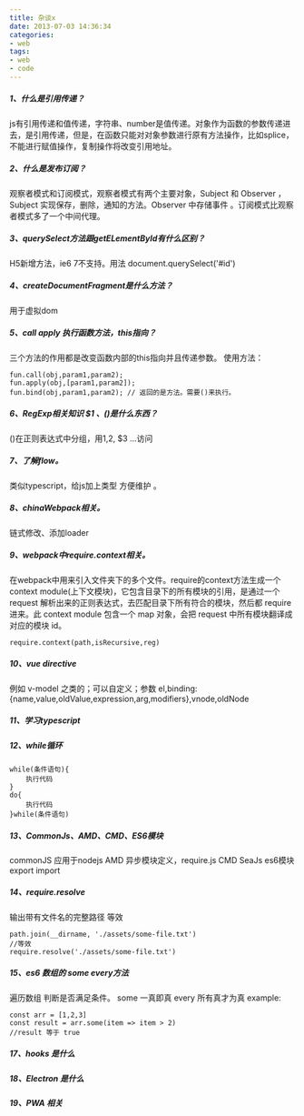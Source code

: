 ```yaml
---
title: 杂谈x
date: 2013-07-03 14:36:34
categories:
- web
tags: 
- web
- code
---
```


##### 1、什么是引用传递？
js有引用传递和值传递，字符串、number是值传递。对象作为函数的参数传递进去，是引用传递，但是，在函数只能对对象参数进行原有方法操作，比如splice，不能进行赋值操作，复制操作将改变引用地址。

##### 2、什么是发布订阅？
观察者模式和订阅模式，观察者模式有两个主要对象，Subject 和 Observer ，Subject 实现保存，删除，通知的方法。Observer 中存储事件 。订阅模式比观察者模式多了一个中间代理。

##### 3、querySelect方法跟getELementById有什么区别？
H5新增方法，ie6 7不支持。用法 document.querySelect('#id')

##### 4、createDocumentFragment是什么方法？
用于虚拟dom

##### 5、call apply 执行函数方法，this指向？

三个方法的作用都是改变函数内部的this指向并且传递参数。
使用方法：

```
fun.call(obj,param1,param2);
fun.apply(obj,[param1,param2]);
fun.bind(obj,param1,param2); // 返回的是方法。需要()来执行。
```


##### 6、RegExp相关知识 $1 、()是什么东西？
()在正则表达式中分组，用$1,$2, $3 ...访问

##### 7、了解flow。
类似typescript，给js加上类型 方便维护
。
##### 8、chinaWebpack相关。
链式修改、添加loader
##### 9、webpack中require.context相关。
在webpack中用来引入文件夹下的多个文件。require的context方法生成一个 context module(上下文模块)，它包含目录下的所有模块的引用，是通过一个 request 解析出来的正则表达式，去匹配目录下所有符合的模块，然后都 require 进来。此 context module 包含一个 map 对象，会把 request 中所有模块翻译成对应的模块 id。

```
require.context(path,isRecursive,reg)
```


##### 10、vue directive
例如 v-model 之类的；可以自定义；参数 el,binding:{name,value,oldValue,expression,arg,modifiers},vnode,oldNode

##### 11、学习typescript

##### 12、while循环

```
while(条件语句){
    执行代码
}
do{
    执行代码
}while(条件语句)
```
##### 13、CommonJs、AMD、CMD、ES6模块
commonJS 应用于nodejs
AMD 异步模块定义，require.js
CMD SeaJs
es6模块 export import

##### 14、require.resolve
输出带有文件名的完整路径
等效
```
path.join(__dirname, './assets/some-file.txt')
//等效
require.resolve('./assets/some-file.txt')
```
##### 15、es6 数组的 some every方法
遍历数组 判断是否满足条件。
some 一真即真
every 所有真才为真
example:

```
const arr = [1,2,3]
const result = arr.some(item => item > 2)
//result 等于 true
```
##### 17、hooks 是什么

##### 18、Electron 是什么

##### 19、PWA 相关
<!-- more -->
